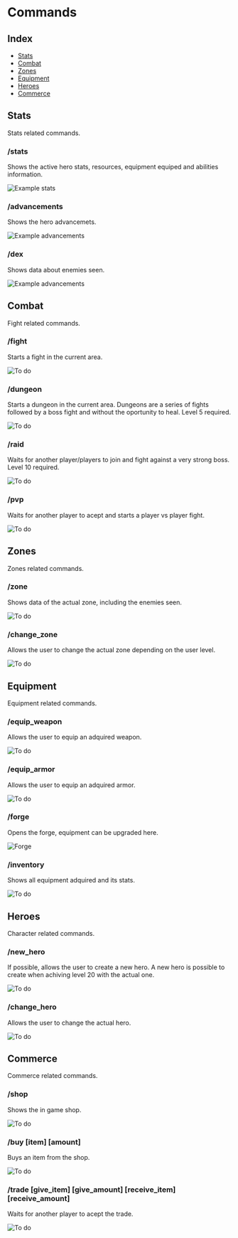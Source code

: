 # Commands

## Index
- [Stats](#stats)
- [Combat](#combat)
- [Zones](#zones)
- [Equipment](#equipment)
- [Heroes](#heroes)
- [Commerce](#commerce)

## Stats
Stats related commands.

### /stats
Shows the active hero stats, resources, equipment equiped and abilities information.

![Example stats](images/commands/stats.PNG)

### /advancements
Shows the hero advancemets.

![Example advancements](images/commands/advancements.PNG)

### /dex
Shows data about enemies seen.

![Example advancements](images/commands/advancements.PNG)

## Combat
Fight related commands.

### /fight
Starts a fight in the current area.

![To do](images/commands/todo.PNG)

### /dungeon
Starts a dungeon in the current area.
Dungeons are a series of fights followed by a boss fight and without the oportunity to heal.
Level 5 required.

![To do](images/commands/todo.PNG)

### /raid
Waits for another player/players to join and fight against a very strong boss.
Level 10 required.

![To do](images/commands/todo.PNG)

### /pvp
Waits for another player to acept and starts a player vs player fight.

![To do](images/commands/todo.PNG)

## Zones
Zones related commands.

### /zone
Shows data of the actual zone, including the enemies seen.

![To do](images/commands/todo.PNG)

### /change_zone
Allows the user to change the actual zone depending on the user level.

![To do](images/commands/todo.PNG)

## Equipment
Equipment related commands.

### /equip_weapon
Allows the user to equip an adquired weapon.

![To do](images/commands/todo.PNG)

### /equip_armor
Allows the user to equip an adquired armor.

![To do](images/commands/todo.PNG)

### /forge
Opens the forge, equipment can be upgraded here.

![Forge](images/commands/forge.PNG)

### /inventory
Shows all equipment adquired and its stats.

![To do](images/commands/todo.PNG)

## Heroes
Character related commands.

### /new_hero
If possible, allows the user to create a new hero. A new hero is possible to create when achiving level 20 with the actual one.

![To do](images/commands/todo.PNG)

### /change_hero
Allows the user to change the actual hero.

![To do](images/commands/todo.PNG)

## Commerce
Commerce related commands.

### /shop
Shows the in game shop.

![To do](images/commands/todo.PNG)

### /buy [item] [amount]
Buys an item from the shop.

![To do](images/commands/todo.PNG)

### /trade [give_item] [give_amount] [receive_item] [receive_amount]
Waits for another player to acept the trade.

![To do](images/commands/todo.PNG)
